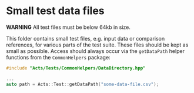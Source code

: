 # Small test data files

**WARNING** All test files must be below 64kb in size.

This folder contains small test files, e.g. input data or comparison
references, for various parts of the test suite. These files should be
kept as small as possible. Access should always occur via the `getDataPath`
helper functions from the `CommonHelpers` package:

```cpp
#include "Acts/Tests/CommonHelpers/DataDirectory.hpp"

...
auto path = Acts::Test::getDataPath("some-data-file.csv");
```

